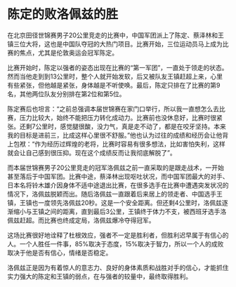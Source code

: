 # 陈定的败洛佩兹的胜

在北京田径世锦赛男子20公里竞走的比赛中，中国军团派上了陈定、蔡泽林和王镇三位大将，这也是中国队夺冠的大热门项目。比赛开始，三位运动员马上成为比赛的焦点，尤其是伦敦奥运会冠军陈定。 

比赛开始时，陈定以强者的姿态出现在比赛的“第一军团”，一直处于领走的状态。然而当他走到到13公里时，整个人就开始发软，后又被队友王镇赶超上来，心里有些紧张，但他越是紧张，身体越是不听使唤。最后，陈定只排在了比赛的第9名，其他两位队友分别排在第2位和第5位。 

陈定赛后也坦言：“之前总强调本届世锦赛在家门口举行，所以我一直想怎么去比赛，压力比较大，始终不能把压力转化成动力。比赛前也没休息好，比赛时很紧张。还剩7公里时，感觉腿很酸，没力气，真是走不动了，都是在咬牙坚持。本来我的目标是进前三，比成这样心里很不舒服。”他也认为过往的成绩和经历会让他背上包袱：“作为经历过辉煌的老将，比赛时容易有很多想法，比如害怕失利，这样就会让自己感到很压抑。现在这个成绩反而让我彻底解脱了”。 

而本届世锦赛男子20公里竞走的冠军洛佩兹之前一直采取的是跟走战术，一开始甚至落后于中国军团。比赛中途，蔡泽林出现呕吐状况，而中国军团最大的对手、日本名将铃木雄介因身体不适中途退出比赛，在很多选手在比赛中遭遇突发状况的情况下，洛佩兹脱颖而出。随后洛佩兹一直跟着后来居上的领走者、中国选手王镇，王镇也一度领先洛佩兹20秒。这是一个安全距离。但还剩4公里时，洛佩兹逐渐缩小与王镇之间的距离，直到最后3公里，王镇终于体力不支，被西班牙选手洛佩兹赶超。而比赛也终成定局，洛佩兹爆冷夺得冠军。 

这场比赛很好地诠释了杜根效应，强者不一定是胜利者，但胜利迟早属于有信心的人。一个人胜任一件事，85%取决于态度，15%取决于智力，所以一个人的成败取决于他是否有信心，情绪是否稳定。 

洛佩兹正是因为有着惊人的意志力、良好的身体素质和战胜对手的信心，才能抓住实力强大的陈定和王镇的弱点，在与强者的较量中，最终取得胜利。